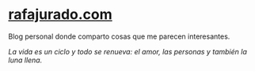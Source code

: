 # [rafajurado.com](https://rafajurado.com)

Blog personal donde comparto cosas que me parecen interesantes.

*La vida es un ciclo y todo se renueva: el amor, las personas y también la luna llena.*
